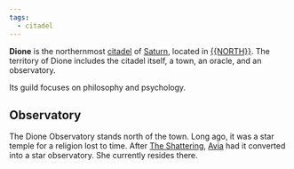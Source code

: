 ```yaml
---
tags:
  - citadel
---
```

**Dione** is the northernmost [citadel](<../Citadel.md>) of [Saturn](<../Saturn.md>), located in [{{NORTH}}](<../{{NORTH}}.md>). The territory of Dione includes the citadel itself, a town, an oracle, and an observatory.

 Its guild focuses on philosophy and psychology.

## Observatory
The Dione Observatory stands north of the town. Long ago, it was a star temple for a religion lost to time. After [The Shattering](<../../Events/The Shattering.md>), [Avia](<../../Characters/Avia.md>) had it converted into a star observatory. She currently resides there.